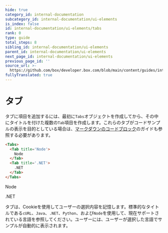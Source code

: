 ```yaml
---
hide: true
category_id: internal-documentation
subcategory_id: internal-documentation/ui-elements
is_index: false
id: internal-documentation/ui-elements/tabs
rank: 0
type: guide
total_steps: 8
sibling_id: internal-documentation/ui-elements
parent_id: internal-documentation/ui-elements
next_page_id: internal-documentation/ui-elements
previous_page_id: ''
source_url: >-
  https://github.com/box/developer.box.com/blob/main/content/guides/internal-documentation/ui-elements/tabs.md
fullyTranslated: true
---
```

<!-- does not need translation -->

# タブ

タブに項目を追加するには、最初に`Tabs`オブジェクトを作成してから、その中にタイトルを付けた複数の`Tab`項目を作成します。これらのタブがコードサンプルの表示を目的としている場合は、[マークダウンのコードブロック][code_block_guide]のガイドも参照する必要があります。

```html
<Tabs>
  <Tab title='Node'>
    Node
  </Tab>
  <Tab title='.NET'>
    .NET
  </Tab>
</Tabs>

```

<H>

<Tabs>

<Tab title="Node">

Node

</Tab>

<Tab title=".NET">

.NET

</Tab>

</Tabs>

</H>

タブは、Cookieを使用してユーザーの選択内容を記憶します。標準的なタイトルである`cURL`、`Java`、`.NET`、`Python`、および`Node`を使用して、現在サポートされている言語を参照してください。ユーザーには、ユーザーが選択した言語でサンプルが自動的に表示されます。

[code_block_guide]: guides://internal-documentation/markdown/code-blocks
